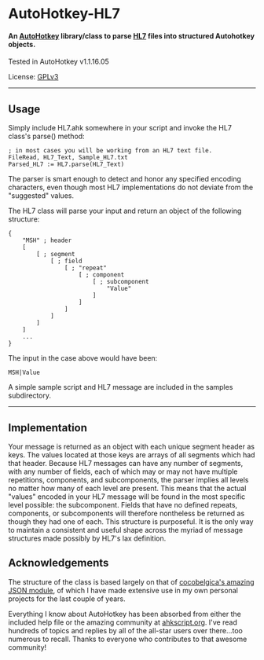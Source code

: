 # AutoHotkey-HL7

#### An [AutoHotkey](http://ahkscript.org/) library/class to parse [HL7](http://en.wikipedia.org/wiki/Health_Level_7) files into structured Autohotkey objects.

Tested in AutoHotkey v1.1.16.05

License: [GPLv3](http://www.gnu.org/copyleft/gpl.html)

- - -

## Usage

Simply include HL7.ahk somewhere in your script and invoke the HL7 class's parse() method:

````
; in most cases you will be working from an HL7 text file.
FileRead, HL7_Text, Sample_HL7.txt
Parsed_HL7 := HL7.parse(HL7_Text)
````
The parser is smart enough to detect and honor any specified encoding characters, even though most HL7 implementations do not deviate from the "suggested" values.

The HL7 class will parse your input and return an object of the following structure:

````
{
	"MSH" ; header
	[
		[ ; segment
			[ ; field
				[ ; "repeat"
					[ ; component
						[ ; subcomponent
							"Value"
						]
					]
				]
			]
		]
	]
	...
}
````

The input in the case above would have been:

````
MSH|Value
````

A simple sample script and HL7 message are included in the samples subdirectory.

- - -

## Implementation

Your message is returned as an object with each unique segment header as keys.  The values located at those keys are arrays of all segments which had that header.
Because HL7 messages can have any number of segments, with any number of fields, each of which may or may not have multiple repetitions, components, and subcomponents, the parser implies all levels no matter how many of each level are present.
This means that the actual "values" encoded in your HL7 message will be found in the most specific level possible: the subcomponent.
Fields that have no defined repeats, components, or subcomponents will therefore nontheless be returned as though they had one of each.
This structure is purposeful.  It is the only way to maintain a consistent and useful shape across the myriad of message structures made possibly by HL7's lax definition.

## Acknowledgements

The structure of the class is based largely on that of [cocobelgica's amazing JSON module](https://github.com/cocobelgica/AutoHotkey-JSON), of which I have made extensive use in my own personal projects for the last couple of years.

Everything I know about AutoHotkey has been absorbed from either the included help file or the amazing community at [ahkscript.org](http://ahkscript.org).  I've read hundreds of topics and replies by all of the all-star users over there...too numerous to recall.  Thanks to everyone who contributes to that awesome community!
